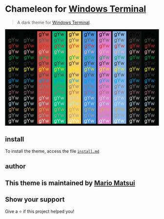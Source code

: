 # Chameleon for [Windows Terminal](https://github.com/microsoft/terminal)

> A dark theme for [Windows Terminal](https://github.com/microsoft/terminal).

![scheme color](./colors.jpg)

## install
To install the theme, access the file [`install.md`](https://github.com/ChameleonTheme/WindowsTerminal/blob/master/install.md)

## author
This theme is maintained by [Mario Matsui](https://github.com/MarioMatsui)
---

## Show your support
Give a ⭐️ if this project helped you!
